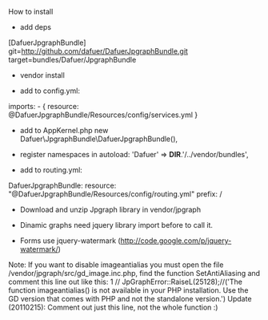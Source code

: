 How to install


- add deps

[DafuerJpgraphBundle]
    git=http://github.com/dafuer/DafuerJpgraphBundle.git
    target=bundles/Dafuer/JpgraphBundle

- vendor install


- add to config.yml:

imports:
    - { resource: @DafuerJpgraphBundle/Resources/config/services.yml }

- add to AppKernel.php
new Dafuer\JpgraphBundle\DafuerJpgraphBundle(),

- register namespaces in autoload:
'Dafuer' => __DIR__.'/../vendor/bundles',

- add to routing.yml:

DafuerJpgraphBundle:
    resource: "@DafuerJpgraphBundle/Resources/config/routing.yml"
    prefix:   /  

- Download and unzip Jpgraph library in vendor/jpgraph


- Dinamic graphs need jquery library import before to call it.
- Forms use jquery-watermark (http://code.google.com/p/jquery-watermark/)


Note: If you want to disable imageantialias you must open the file /vendor/jpgraph/src/gd_image.inc.php, find the function SetAntiAliasing and comment this line out like this:
1
// JpGraphError::RaiseL(25128);//('The function imageantialias() is not available in your PHP installation. Use the GD version that comes with PHP and not the standalone version.')
Update (20110215): Comment out just this line, not the whole function :)
